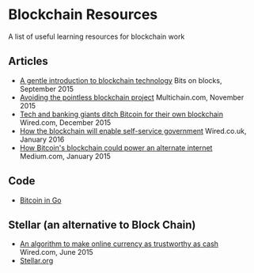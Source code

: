 # Blockchain Resources
A list of useful learning resources for blockchain work

## Articles
- [A gentle introduction to blockchain technology][3] Bits on blocks, September 2015
- [Avoiding the pointless blockchain project][6] Multichain.com, November 2015
- [Tech and banking giants ditch Bitcoin for their own blockchain][1] Wired.com, December 2015
- [How the blockchain will enable self-service government][2] Wired.co.uk, January 2016
- [How Bitcoin's blockchain could power an alternate internet][4] Medium.com, January 2015

## Code
- [Bitcoin in Go][5]

## Stellar (an alternative to Block Chain)
- [An algorithm to make online currency as trustworthy as cash][7] Wired.com, June 2015
- [Stellar.org][8]

[1]: http://www.wired.com/2015/12/big-tech-joins-big-banks-to-create-alternative-to-bitcoins-blockchain/
[2]: http://www.wired.co.uk/news/archive/2016-01/05/blockchain-is-the-new-signature
[3]: http://bitsonblocks.net/2015/09/09/a-gentle-introduction-to-blockchain-technology/
[4]: https://medium.com/backchannel/how-bitcoins-blockchain-could-power-an-alternate-internet-bb501855af67#.rhp0ykdst
[5]: https://github.com/btcsuite
[6]: http://www.multichain.com/blog/2015/11/avoiding-pointless-blockchain-project/
[7]: http://www.wired.com/2015/04/stanford-prof-builds-algorithm-internet-money/
[8]: https://www.stellar.org/
